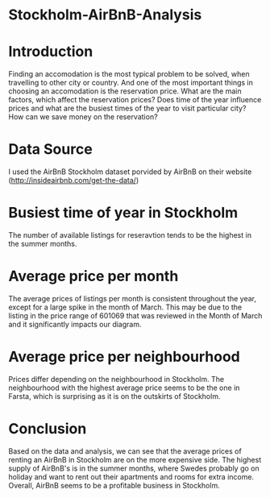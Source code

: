 # Stockholm-AirBnB-Analysis

# Introduction

Finding an accomodation is the most typical problem to be solved, when travelling to other city or country. And one of the most important things in choosing an accomodation is the reservation price. What are the main factors, which affect the reservation prices? Does time of the year influence prices and what are the busiest times of the year to visit particular city? How can we save money on the reservation?

# Data Source

I used the AirBnB Stockholm dataset porvided by AirBnB on their website (http://insideairbnb.com/get-the-data/)

# Busiest time of year in Stockholm

The number of available listings for reseravtion tends to be the highest in the summer months. 

# Average price per month 

The average prices of listings per month is consistent throughout the year, except for a large spike in the month of March. This may be due to the listing in the price range of 601069 that was reviewed in the Month of March and it significantly impacts our diagram.

# Average price per neighbourhood

Prices differ depending on the neighbourhood in Stockholm. The neighbourhood with the highest average price seems to be the one in Farsta, which is surprising as it is on the outskirts of Stockholm. 

# Conclusion

Based on the data and analysis, we can see that the average prices of renting an AirBnB in Stockholm are on the more expensive side. The highest supply of AirBnB's is in the summer months, where Swedes probably go on holiday and want to rent out their apartments and rooms for extra income. Overall, AirBnB seems to be a profitable business in Stockholm. 